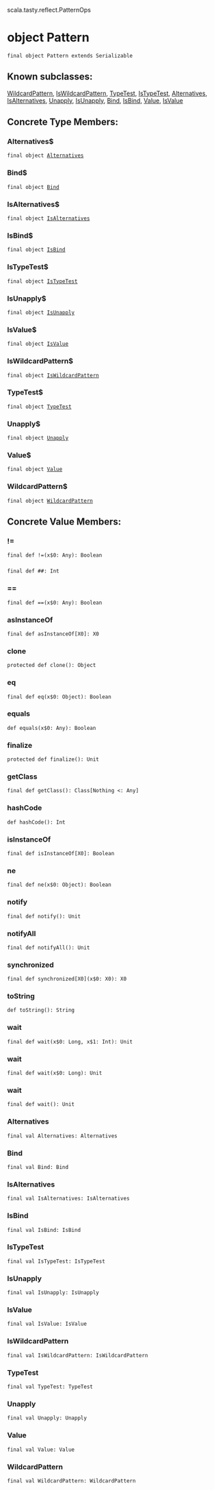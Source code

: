 scala.tasty.reflect.PatternOps
# object Pattern

<pre><code class="language-scala" >final object Pattern extends Serializable</pre></code>
## Known subclasses:
<a href="./Pattern$/WildcardPattern$.md">WildcardPattern</a>, <a href="./Pattern$/IsWildcardPattern$.md">IsWildcardPattern</a>, <a href="./Pattern$/TypeTest$.md">TypeTest</a>, <a href="./Pattern$/IsTypeTest$.md">IsTypeTest</a>, <a href="./Pattern$/Alternatives$.md">Alternatives</a>, <a href="./Pattern$/IsAlternatives$.md">IsAlternatives</a>, <a href="./Pattern$/Unapply$.md">Unapply</a>, <a href="./Pattern$/IsUnapply$.md">IsUnapply</a>, <a href="./Pattern$/Bind$.md">Bind</a>, <a href="./Pattern$/IsBind$.md">IsBind</a>, <a href="./Pattern$/Value$.md">Value</a>, <a href="./Pattern$/IsValue$.md">IsValue</a>
## Concrete Type Members:
### Alternatives$
<pre><code class="language-scala" >final object <a href="./Pattern$/Alternatives$.md">Alternatives</a></pre></code>
### Bind$
<pre><code class="language-scala" >final object <a href="./Pattern$/Bind$.md">Bind</a></pre></code>
### IsAlternatives$
<pre><code class="language-scala" >final object <a href="./Pattern$/IsAlternatives$.md">IsAlternatives</a></pre></code>
### IsBind$
<pre><code class="language-scala" >final object <a href="./Pattern$/IsBind$.md">IsBind</a></pre></code>
### IsTypeTest$
<pre><code class="language-scala" >final object <a href="./Pattern$/IsTypeTest$.md">IsTypeTest</a></pre></code>
### IsUnapply$
<pre><code class="language-scala" >final object <a href="./Pattern$/IsUnapply$.md">IsUnapply</a></pre></code>
### IsValue$
<pre><code class="language-scala" >final object <a href="./Pattern$/IsValue$.md">IsValue</a></pre></code>
### IsWildcardPattern$
<pre><code class="language-scala" >final object <a href="./Pattern$/IsWildcardPattern$.md">IsWildcardPattern</a></pre></code>
### TypeTest$
<pre><code class="language-scala" >final object <a href="./Pattern$/TypeTest$.md">TypeTest</a></pre></code>
### Unapply$
<pre><code class="language-scala" >final object <a href="./Pattern$/Unapply$.md">Unapply</a></pre></code>
### Value$
<pre><code class="language-scala" >final object <a href="./Pattern$/Value$.md">Value</a></pre></code>
### WildcardPattern$
<pre><code class="language-scala" >final object <a href="./Pattern$/WildcardPattern$.md">WildcardPattern</a></pre></code>
## Concrete Value Members:
### !=
<pre><code class="language-scala" >final def !=(x$0: Any): Boolean</pre></code>

### ##
<pre><code class="language-scala" >final def ##: Int</pre></code>

### ==
<pre><code class="language-scala" >final def ==(x$0: Any): Boolean</pre></code>

### asInstanceOf
<pre><code class="language-scala" >final def asInstanceOf[X0]: X0</pre></code>

### clone
<pre><code class="language-scala" >protected def clone(): Object</pre></code>

### eq
<pre><code class="language-scala" >final def eq(x$0: Object): Boolean</pre></code>

### equals
<pre><code class="language-scala" >def equals(x$0: Any): Boolean</pre></code>

### finalize
<pre><code class="language-scala" >protected def finalize(): Unit</pre></code>

### getClass
<pre><code class="language-scala" >final def getClass(): Class[Nothing <: Any]</pre></code>

### hashCode
<pre><code class="language-scala" >def hashCode(): Int</pre></code>

### isInstanceOf
<pre><code class="language-scala" >final def isInstanceOf[X0]: Boolean</pre></code>

### ne
<pre><code class="language-scala" >final def ne(x$0: Object): Boolean</pre></code>

### notify
<pre><code class="language-scala" >final def notify(): Unit</pre></code>

### notifyAll
<pre><code class="language-scala" >final def notifyAll(): Unit</pre></code>

### synchronized
<pre><code class="language-scala" >final def synchronized[X0](x$0: X0): X0</pre></code>

### toString
<pre><code class="language-scala" >def toString(): String</pre></code>

### wait
<pre><code class="language-scala" >final def wait(x$0: Long, x$1: Int): Unit</pre></code>

### wait
<pre><code class="language-scala" >final def wait(x$0: Long): Unit</pre></code>

### wait
<pre><code class="language-scala" >final def wait(): Unit</pre></code>

### Alternatives
<pre><code class="language-scala" >final val Alternatives: Alternatives</pre></code>

### Bind
<pre><code class="language-scala" >final val Bind: Bind</pre></code>

### IsAlternatives
<pre><code class="language-scala" >final val IsAlternatives: IsAlternatives</pre></code>

### IsBind
<pre><code class="language-scala" >final val IsBind: IsBind</pre></code>

### IsTypeTest
<pre><code class="language-scala" >final val IsTypeTest: IsTypeTest</pre></code>

### IsUnapply
<pre><code class="language-scala" >final val IsUnapply: IsUnapply</pre></code>

### IsValue
<pre><code class="language-scala" >final val IsValue: IsValue</pre></code>

### IsWildcardPattern
<pre><code class="language-scala" >final val IsWildcardPattern: IsWildcardPattern</pre></code>

### TypeTest
<pre><code class="language-scala" >final val TypeTest: TypeTest</pre></code>

### Unapply
<pre><code class="language-scala" >final val Unapply: Unapply</pre></code>

### Value
<pre><code class="language-scala" >final val Value: Value</pre></code>

### WildcardPattern
<pre><code class="language-scala" >final val WildcardPattern: WildcardPattern</pre></code>

